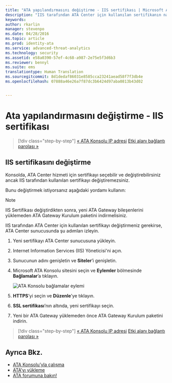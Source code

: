 ```yaml
---
title: "ATA yapılandırmasını değiştirme - IIS sertifikası | Microsoft Advanced Threat Analytics"
description: "IIS tarafından ATA Center için kullanılan sertifikanın nasıl değiştirileceği açıklanır."
keywords: 
author: rkarlin
manager: stevenpo
ms.date: 04/28/2016
ms.topic: article
ms.prod: identity-ata
ms.service: advanced-threat-analytics
ms.technology: security
ms.assetid: e58a0390-57ef-4c68-a987-2e75e5f3d6b3
ms.reviewer: bennyl
ms.suite: ems
translationtype: Human Translation
ms.sourcegitcommit: 8d1dedaf86031e8585cca23241aead58f7f3db4e
ms.openlocfilehash: 07888a46e26a7f87dc3b6424d97aba0813b43d02


---
```


# Ata yapılandırmasını değiştirme - IIS sertifikası

>[!div class="step-by-step"]
[« ATA Konsolu IP adresi](modifying-ata-config-consoleip.md)
[Etki alanı bağlantı parolası »](modifying-ata-config-dcpassword.md)

## IIS sertifikasını değiştirme
Konsolda, ATA Center hizmeti için sertifikayı seçebilir ve değiştirebilirsiniz ancak IIS tarafından kullanılan sertifikayı değiştiremezsiniz.

Bunu değiştirmek istiyorsanız aşağıdaki yordamı kullanın:

> [!NOTE]
> IIS Sertifikası değiştirdikten sonra, yeni ATA Gateway bileşenlerini yüklemeden ATA Gateway Kurulum paketini indirmelisiniz.

IIS tarafından ATA Center için kullanılan sertifikayı değiştirmeniz gerekirse, ATA Center sunucusunda şu adımları izleyin.

1.  Yeni sertifikayı ATA Center sunucusuna yükleyin.

2.  Internet Information Services (IIS) Yöneticisi'ni açın.

3.  Sunucunun adını genişletin ve **Siteler**’i genişletin.

4.  Microsoft ATA Konsolu sitesini seçin ve **Eylemler** bölmesinde **Bağlamalar**’a tıklayın.

    ![ATA Konsolu bağlamalar eylemi](media/ATA-console-change-IP-bindings.jpg)

5.  **HTTPS**’yi seçin ve **Düzenle**’ye tıklayın.

6.  **SSL sertifikası**’nın altında, yeni sertifikayı seçin.

7.  Yeni bir ATA Gateway yüklemeden önce ATA Gateway Kurulum paketini indirin.

>[!div class="step-by-step"]
[« ATA Konsolu IP adresi](modifying-ata-config-consoleip.md)
[Etki alanı bağlantı parolası »](modifying-ata-config-dcpassword.md)

## Ayrıca Bkz.
- [ATA Konsolu’yla çalışma](working-with-ata-console.md)
- [ATA’yı yükleme](install-ata.md)
- [ATA forumuna bakın!](https://social.technet.microsoft.com/Forums/security/home?forum=mata)



<!--HONumber=Jun16_HO4-->


